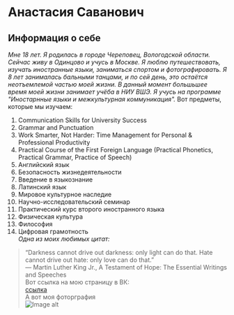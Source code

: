 # Анастасия Саванович
## Информация о себе

*Мне 18 лет. Я родилась в городе Череповец, Вологодской области. Сейчас живу в Одинцово и учусь в Москве. Я люблю путешествовать, изучать иностранные языки, заниматься спортом и фотографировать. Я 8 лет занималась бальными танцами, и по сей день, это остаётся неотъемлемой частью моей жизни. В данный момент большьшее время моей жизни занимает учёба в НИУ ВШЭ. Я учусь на программе "Иностарнные языки и межкультурная коммуникация".*
Вот предметы, которые мы изучаем:
1. Communication Skills for University Success 
2. Grammar and Punctuation 
3. Work Smarter, Not Harder: Time Management for Personal & Professional Productivity 
4. Practical Course of the First Foreign Language (Practical Phonetics, Practical Grammar, Practice of Speech)
5. Английский язык
6. Безопасность жизнедеятельности
7. Введение в языкознание
8. Латинский язык
9. Мировое культурное наследие
10. Научно-исследовательский семинар
11. Практический курс второго иностранного языка
12. Физическая культура
13. Философия
14. Цифровая грамотность  
*Одна из моих любимых цитат:*  
> “Darkness cannot drive out darkness: only light can do that. Hate cannot drive out hate: only love can do that.”  
> ― Martin Luther King Jr., A Testament of Hope: The Essential Writings and Speeches  
Вот ссылка на мою страницу в ВК:  
[ссылка](https://vk.com/id157005825)  
А вот моя фоторграфия  
![Image alt](https://github.com/nastyasavanovich/raw/{branch}/{path}/image.png)

